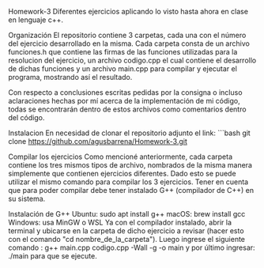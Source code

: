 Homework-3
Diferentes ejercicios aplicando lo visto hasta ahora en clase en lenguaje c++.

Organización
El repositorio contiene 3 carpetas, cada una con el número del ejercicio desarrollado en la misma. Cada carpeta consta de un archivo funciones.h que contiene las firmas de las funciones utilizadas para la resolucion del ejercicio, un archivo codigo.cpp el cual contiene el desarrollo de dichas funciones y un archivo main.cpp para compilar y ejecutar el programa, mostrando así el resultado.

Con respecto a conclusiones escritas pedidas por la consigna o incluso aclaraciones hechas por mí acerca de la implementación de mi código, todas se encontrarán dentro de estos archivos como comentarios dentro del código.

Instalacion
En necesidad de clonar el repositorio adjunto el link: ```bash git clone https://github.com/agusbarrena/Homework-3.git

Compilar los ejercicios
Como mencioné anteriormente, cada carpeta contiene los tres mismos tipos de archivo, nombrados de la misma manera simplemente que contienen ejercicios diferentes. Dado esto se puede utilizar el mismo comando para compilar los 3 ejercicios. Tener en cuenta que para poder compilar debe tener instalado G++ (compilador de C++) en su sistema.

Instalación de G++
Ubuntu: sudo apt install g++
macOS: brew install gcc
Windows: usa MinGW o WSL
Ya con el compilador instalado, abrir la terminal y ubicarse en la carpeta de dicho ejercicio a revisar (hacer esto con el comando "cd nombre_de_la_carpeta"). Luego ingrese el siguiente comando : g++ main.cpp codigo.cpp -Wall -g -o main y por último ingresar: ./main para que se ejecute.